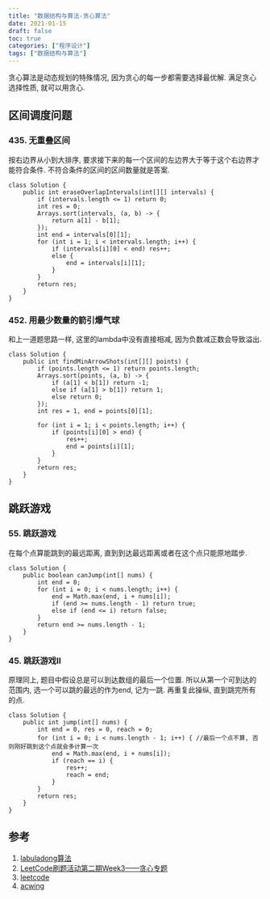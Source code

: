 ```yaml
---
title: "数据结构与算法-贪心算法"
date: 2021-01-15
draft: false
toc: true
categories: ["程序设计"]
tags: ["数据结构与算法"]
---
```


贪心算法是动态规划的特殊情况, 因为贪心的每一步都需要选择最优解. 满足贪心选择性质, 就可以用贪心.

## 区间调度问题
### 435. 无重叠区间
按右边界从小到大排序, 要求接下来的每一个区间的左边界大于等于这个右边界才能符合条件. 不符合条件的区间的区间数量就是答案.
```
class Solution {
    public int eraseOverlapIntervals(int[][] intervals) {
        if (intervals.length <= 1) return 0;
        int res = 0;
        Arrays.sort(intervals, (a, b) -> {
            return a[1] - b[1];
        });
        int end = intervals[0][1];
        for (int i = 1; i < intervals.length; i++) {
            if (intervals[i][0] < end) res++;
            else {
                end = intervals[i][1];
            }
        }
        return res;
    }
}
```

### 452. 用最少数量的箭引爆气球
和上一道题思路一样, 这里的lambda中没有直接相减, 因为负数减正数会导致溢出.
```
class Solution {
    public int findMinArrowShots(int[][] points) {
        if (points.length <= 1) return points.length;
        Arrays.sort(points, (a, b) -> {
            if (a[1] < b[1]) return -1;
            else if (a[1] > b[1]) return 1;
            else return 0;
        });
        int res = 1, end = points[0][1];

        for (int i = 1; i < points.length; i++) {
            if (points[i][0] > end) {
                res++;
                end = points[i][1];
            }
        }
        return res;
    }
}
```

## 跳跃游戏
### 55. 跳跃游戏
在每个点算能跳到的最远距离, 直到到达最远距离或者在这个点只能原地踏步.
```
class Solution {
    public boolean canJump(int[] nums) {
        int end = 0;
        for (int i = 0; i < nums.length; i++) {
            end = Math.max(end, i + nums[i]);
            if (end >= nums.length - 1) return true;
            else if (end <= i) return false;
        }
        return end >= nums.length - 1;
    }
}
```

### 45. 跳跃游戏II
原理同上, 题目中假设总是可以到达数组的最后一个位置. 所以从第一个可到达的范围内, 选一个可以跳的最远的作为end, 记为一跳. 再重复此操纵, 直到跳完所有的点.
```
class Solution {
    public int jump(int[] nums) {
        int end = 0, res = 0, reach = 0;
        for (int i = 0; i < nums.length - 1; i++) { //最后一个点不算, 否则刚好跳到这个点就会多计算一次
            end = Math.max(end, i + nums[i]);
            if (reach == i) {
                res++;
                reach = end;
            }
        }
        return res;
    }
}
```

## 参考
1. [labuladong算法](https://mp.weixin.qq.com/s/1221AWsL7G89RtaHyHjRPNJENA)
2. [LeetCode刷题活动第二期Week3——贪心专题](https://www.bilibili.com/video/BV1aW411m79s)
3. [leetcode](https://leetcode-cn.com)
4. [acwing](https://www.acwing.com/problem/)